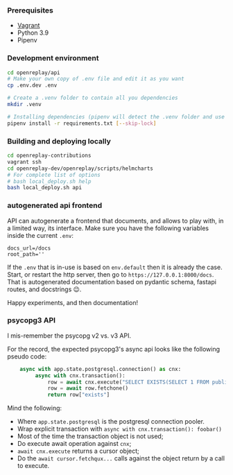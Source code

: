 ### Prerequisites

- [Vagrant](../scripts/vagrant/README.md)
- Python 3.9
- Pipenv

### Development environment

```bash
cd openreplay/api
# Make your own copy of .env file and edit it as you want
cp .env.dev .env

# Create a .venv folder to contain all you dependencies
mkdir .venv

# Installing dependencies (pipenv will detect the .venv folder and use it as a target)
pipenv install -r requirements.txt [--skip-lock]
```

### Building and deploying locally

```bash
cd openreplay-contributions
vagrant ssh
cd openreplay-dev/openreplay/scripts/helmcharts
# For complete list of options
# bash local_deploy.sh help
bash local_deploy.sh api
```

### autogenerated api frontend

API can autogenerate a frontend that documents, and allows to play
with, in a limited way, its interface. Make sure you have the
following variables inside the current `.env`:

```
docs_url=/docs
root_path=''
```

If the `.env` that is in-use is based on `env.default` then it is
already the case. Start, or restart the http server, then go to
`https://127.0.0.1:8000/docs`. That is autogenerated documentation
based on pydantic schema, fastapi routes, and docstrings :wink:.

Happy experiments, and then documentation!

### psycopg3 API

I mis-remember the psycopg v2 vs. v3 API.

For the record, the expected psycopg3's async api looks like the
following pseudo code:

```python
    async with app.state.postgresql.connection() as cnx:
         async with cnx.transaction():
             row = await cnx.execute("SELECT EXISTS(SELECT 1 FROM public.tenants)")
             row = await row.fetchone()
             return row["exists"]
```

Mind the following:

- Where `app.state.postgresql` is the postgresql connection pooler.
- Wrap explicit transaction with `async with cnx.transaction():
  foobar()`
- Most of the time the transaction object is not used;
- Do execute await operation against `cnx`;
- `await cnx.execute` returns a cursor object;
- Do the `await cursor.fetchqux...` calls against the object return by
  a call to execute.
